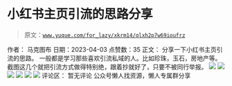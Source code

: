 # 小红书主页引流的思路分享

> 原文：[`www.yuque.com/for_lazy/xkrm14/qlxh2p7w69ioufrz`](https://www.yuque.com/for_lazy/xkrm14/qlxh2p7w69ioufrz)

<ne-p id="ua161757a" data-lake-id="ua161757a">作者： 马克图布</ne-p> <ne-p id="u4da6a213" data-lake-id="u4da6a213">日期：2023-04-03</ne-p> <ne-p id="u8d87fa7f" data-lake-id="u8d87fa7f">点赞数：35</ne-p> <ne-hole id="ue636c54a" data-lake-id="ue636c54a"><ne-card data-card-name="hr" data-card-type="block" id="K1CXV" data-event-boundary="card"><ne-p id="u0132335c" data-lake-id="u0132335c">正文：</ne-p> <ne-p id="u53c0085a" data-lake-id="u53c0085a">分享一下小红书主页引流的思路。 一般都是学习那些喜欢引流私域的人。比如珍珠，玉石，房地产等。截图这几个就把引流方式做得特别绝，跟着抄就好了，只要不被同行举报。</ne-p> <ne-p id="ufa898146" data-lake-id="ufa898146"><ne-card data-card-name="image" data-card-type="inline" id="tSfiK" data-event-boundary="card">![](img/e06581a6340ab138b022a52d0428e7cf.png)</ne-card></ne-p> <ne-p id="uc30a5a48" data-lake-id="uc30a5a48"><ne-card data-card-name="image" data-card-type="inline" id="c0hTT" data-event-boundary="card">![](img/d9121110a31ae93ec0b517901a2abe13.png)</ne-card></ne-p> <ne-p id="u8687006c" data-lake-id="u8687006c"><ne-card data-card-name="image" data-card-type="inline" id="SLqqS" data-event-boundary="card">![](img/b68f3e973e1082787f5ab2b2294814ce.png)</ne-card></ne-p> <ne-p id="u9ed68e8c" data-lake-id="u9ed68e8c"><ne-card data-card-name="image" data-card-type="inline" id="aO5h8" data-event-boundary="card">![](img/c58440796a3e952d09df022334aedb60.png)</ne-card></ne-p> <ne-p id="u018ed8d1" data-lake-id="u018ed8d1"><ne-card data-card-name="image" data-card-type="inline" id="cpCrm" data-event-boundary="card">![](img/5197715fdcf6c14be94f1952534e3a6f.png)</ne-card></ne-p> <ne-p id="u626ff8f9" data-lake-id="u626ff8f9"><ne-card data-card-name="image" data-card-type="inline" id="LiqTR" data-event-boundary="card">![](img/c66a216eac49a0391fef9205c3891d4a.png)</ne-card></ne-p> <ne-hole id="u4fa53ff5" data-lake-id="u4fa53ff5"><ne-card data-card-name="hr" data-card-type="block" id="fshmm" data-event-boundary="card"><ne-p id="u00ccd600" data-lake-id="u00ccd600">评论区：</ne-p> <ne-p id="u430c0389" data-lake-id="u430c0389">暂无评论</ne-p> <ne-hole id="u0da1951a" data-lake-id="u0da1951a"><ne-card data-card-name="hr" data-card-type="block" id="wUSCG" data-event-boundary="card"><ne-p id="ucd074ad9" data-lake-id="ucd074ad9">公众号懒人找资源，懒人专属群分享</ne-p></ne-card></ne-hole></ne-card></ne-hole></ne-card></ne-hole>